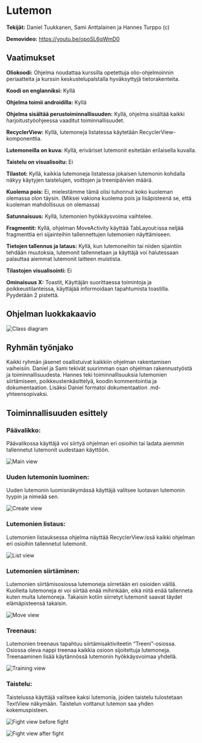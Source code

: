 # Lutemon
**Tekijät:** Daniel Tuukkanen, Sami Anttalainen ja Hannes Turppo (c)

**Demovideo:** https://youtu.be/opoSL6qWmD0

## Vaatimukset
**Oliokoodi:** Ohjelma noudattaa kurssilla opetettuja olio-ohjelmoinnin periaatteita ja kurssin keskustelupalstalla hyväksyttyjä tietorakenteita.

**Koodi on englanniksi:** Kyllä

**Ohjelma toimii androidilla:** Kyllä

**Ohjelma sisältää perustoiminnallisuuden:** Kyllä, ohjelma sisältää kaikki harjoitustyöohjeessa vaaditut toiminnallisuudet.

**RecyclerView:** Kyllä, lutemoneja listatessa käytetään RecyclerView-komponenttia.

**Lutemoneilla on kuva:** Kyllä, eriväriset lutemonit esitetään erilaisella kuvalla.

**Taistelu on visualisoitu:** Ei

**Tilastot:** Kyllä, kaikkia lutemoneja listatessa jokaisen lutemonin kohdalla näkyy käytyjen taistelujen, voittojen ja treenipäivien määrä.

**Kuolema pois:** Ei, mielestämme tämä olisi tuhonnut koko kuoleman olemassa olon täysin. (Miksei vakiona kuolema pois ja lisäpisteenä se, että kuoleman mahdollisuus on olemassa)

**Satunnaisuus:** Kyllä, lutemonien hyökkäysvoima vaihtelee.

**Fragmentit:** Kyllä, ohjelman MoveActivity käyttää TabLayout:issa neljää fragmenttia eri sijainteihin tallennettujen lutemonien näyttämiseen.

**Tietojen tallennus ja lataus:** Kyllä, kun lutemoneihin tai niiden sijaintiin tehdään muutoksia, lutemonit tallennetaan ja käyttäjä voi halutessaan palauttaa aiemmat lutemonit laitteen muistista.

**Tilastojen visualisointi:** Ei

**Ominaisuus X:** Toastit, Käyttäjän suorittaessa toimintoja ja poikkeustilanteissa, käyttäjää informoidaan tapahtumista toastilla. Pyydetään 2 pistettä.

## Ohjelman luokkakaavio

![Class diagram](./Documentation/ClassDiagram.png)

## Ryhmän työnjako
Kaikki ryhmän jäsenet osallistuivat kaikkiin ohjelman rakentamisen vaiheisiin. Daniel ja Sami tekivät suurimman osan ohjelman rakennustyöstä ja toiminnallisuudesta. Hannes teki toiminnallisuuksia lutemonien siirtämiseen, poikkeustenkäsittelyä, koodin kommentointia ja dokumentaation. Lisäksi Daniel formatoi dokumentaation .md-yhteensopivaksi.

## Toiminnallisuuden esittely

### Päävalikko:
Päävalikossa käyttäjä voi siirtyä ohjelman eri osioihin tai ladata aiemmin tallennetut lutemonit uudestaan käyttöön.

![Main view](./Documentation/MainView.png)

### Uuden lutemonin luominen:
Uuden lutemonin luomisnäkymässä käyttäjä valitsee luotavan lutemonin tyypin ja nimeää sen.

![Create view](./Documentation/CreateView.png)

### Lutemonien listaus:
Lutemonien listauksessa ohjelma näyttää RecyclerView:issä kaikki ohjelman eri osioihin tallennetut lutemonit.

![List view](./Documentation/ListView.png)

### Lutemonien siirtäminen:
Lutemonien siirtämisosiossa lutemoneja siirretään eri osioiden väillä. Kuolleita lutemoneja ei voi siirtää enää mihinkään, eikä niitä enää tallenneta kuten muita lutemoneja. Takaisin kotiin siirretyt lutemonit saavat täydet elämäpisteensä takaisin.

![Move view](./Documentation/MoveView.png)

### Treenaus:
Lutemonien treenaus tapahtuu siirtämisaktiviteetin “Treeni”-osiossa. Osiossa oleva nappi treenaa kaikkia osioon sijoitettuja lutemoneja. Treenaaminen lisää käytännössä lutemonin hyökkäysvoimaa yhdellä.

![Training view](./Documentation/TrainView.png)

### Taistelu:
Taistelussa käyttäjä valitsee kaksi lutemonia, joiden taistelu tulostetaan TextView näkymään. Taistelun voittanut lutemon saa yhden kokemuspisteen.

![Fight view before fight](./Documentation/FightViewBefore.png)

![Fight view after fight](./Documentation/FightViewAfter.png)
